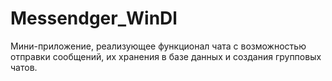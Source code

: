 # Messendger_WinDl
Мини-приложение, реализующее функционал чата с возможностью отправки сообщений, их хранения в базе данных и создания групповых чатов.
